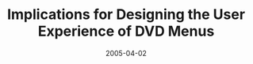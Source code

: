 ---
abstract: ''
authors:
- Thomas Költringer
- Martin Tomitsch
- Karin Kappel
- Daniel Kalbeck
- Thomas Grechenig
date: '2005-04-02'
featured: false
links:
- name: Publik
  url: https://publik.tuwien.ac.at/showentry.php?ID=139691&lang=2
publication_types:
- '1'
publishDate: '2005-04-02'
title: Implications for Designing the User Experience of DVD Menus
url_pdf: ''
---